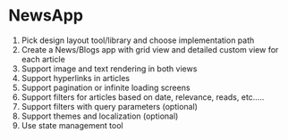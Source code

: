 # NewsApp

1. Pick design layout tool/library and choose implementation path
2. Create a News/Blogs app with grid view and detailed custom view for each article
3. Support image and text rendering in both views
4. Support hyperlinks in articles
5. Support pagination or infinite loading screens
6. Support filters for articles based on date, relevance, reads, etc.....
7. Support filters with query parameters (optional)
8. Support themes and localization (optional)
9. Use state management tool
